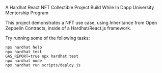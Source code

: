 A Hardhat React NFT Collectible Project Build While In Dapp University Mentorship Program

This project demonstrates a NFT use case, using Inheritance from Open Zeppelin Contracts, inside of a Hardhat/React.js framework.

Try running some of the following tasks:

```shell
npx hardhat help
npx hardhat test
GAS_REPORT=true npx hardhat test
npx hardhat node
npx hardhat run scripts/deploy.js
```
